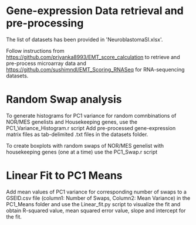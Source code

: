 # Gene-expression Data retrieval and pre-processing
The list of datasets has been provided in 'NeuroblastomaSI.xlsx'. 

Follow instructions from https://github.com/priyanka8993/EMT_score_calculation to retrieve and pre-process microarray data and https://github.com/sushimndl/EMT_Scoring_RNASeq for RNA-sequencing datasets.

# Random Swap analysis 
To generate histograms for PC1 variance for random comnbinations of NOR/MES genelists and Housekeeping genes, use the PC1_Variance_Histogram.r script 
Add pre-processed gene-expression matrix files as tab-delimited .txt files in the datasets folder.

To create boxplots with random swaps of NOR/MES genelist with housekeeping genes (one at a time) use the PC1_Swap.r script

# Linear Fit to PC1 Means
Add mean values of PC1 variance for corresponding number of swaps to a GSEID.csv file (column1: Number of Swaps, Column2: Mean Variance) in the PC1_Means folder and use the Linear_fit.py script to visualize the fit and obtain R-squared value, mean squared error value, slope and intercept for the fit.


